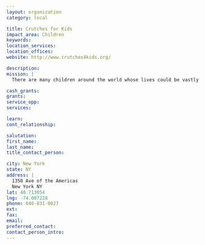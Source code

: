 ```yaml
---
layout: organization
category: local

title: Crutches for Kids
impact_area: Children
keywords: 
location_services: 
location_offices: 
website: http://www.crutches4kids.org/

description: 
mission: |
  There are many children around the world whose lives could be vastly improved if they had access to mobility devices such as crutches. Founded in 2009, Crutches 4 Kids (C4K) is a non-profit organization dedicated to providing crutches to impoverished disabled children around the world. Headquartered in New York City, Crutches 4 Kids works in partnership with a network of concerned citizens and humanitarian organizations to send crutches to thousands of children in need, giving the gift not only of mobility, but of dignity, independence, and hope. By giving the world’s most disadvantaged children the opportunity to walk, Crutches 4 Kids also helps families and caretakers, educates children in the developed world about the value of social service and the power of giving, and aids the environment by recycling surplus crutches.

cash_grants: 
grants: 
service_opp: 
services: 

learn: 
cont_relationship: 

salutation: 
first_name: 
last_name: 
title_contact_person: 

city: New York
state: NY
address: |
  1350 Ave of the Americas  
  New York NY 
lat: 40.713054
lng: -74.007228
phone: 646-831-8027
ext: 
fax: 
email: 
preferred_contact: 
contact_person_intro: 
---
```

